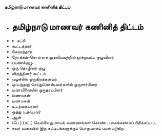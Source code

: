 **தமிழ்நாடு மாணவர் கணினித் திட்டம்**
- # தமிழ்நாடு மாணவர் கணினித் திட்டம்
- n. கட்சி
- கூட்டத்தார்
- சேகரத்தார்
- நோக்கம்-கொள்கை முதலியவற்றில்  ஒன்றுபட்ட குழுவினர்
- பயணக்குழு
- ஒரு தொழிலர் குழு
- விருந்தினர் கூட்டம்
- வழக்கில் ஒருதிறத்தளவர்
- ஒப்பந்தஞ் செய்துகொள்பவர்களில் ஒருசார்பினர்
- மணவினையில் ஒருதரப்பினர்
- மணமகன்
- மணமகள்
- உடந்தையாளர்
- ஒத்து உதவுபவர்
- ஆள்
- (பெ.) (கட்.) வெவ்வேறு சாயல் வண்ணங்கள் கொண்ட பாகங்களாகப் பிரிக்கப்பட்ட
- சுவர் வகையில் இரு கட்டிடங்களுக்குப் பொதுவாகப் பயன்படுகிற.

